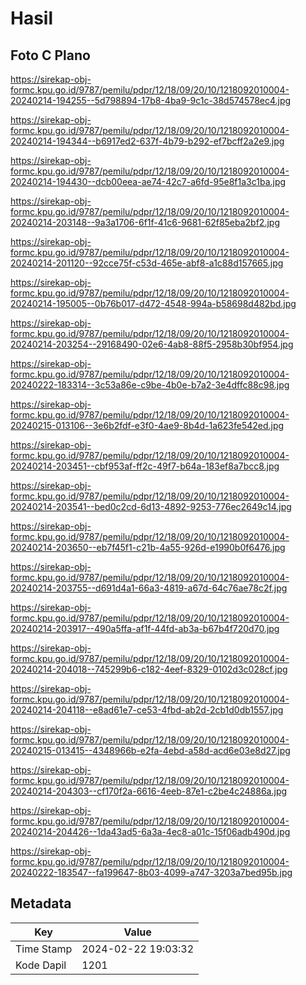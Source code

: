 # Hasil

## Foto C Plano

https://sirekap-obj-formc.kpu.go.id/9787/pemilu/pdpr/12/18/09/20/10/1218092010004-20240214-194255--5d798894-17b8-4ba9-9c1c-38d574578ec4.jpg

https://sirekap-obj-formc.kpu.go.id/9787/pemilu/pdpr/12/18/09/20/10/1218092010004-20240214-194344--b6917ed2-637f-4b79-b292-ef7bcff2a2e9.jpg

https://sirekap-obj-formc.kpu.go.id/9787/pemilu/pdpr/12/18/09/20/10/1218092010004-20240214-194430--dcb00eea-ae74-42c7-a6fd-95e8f1a3c1ba.jpg

https://sirekap-obj-formc.kpu.go.id/9787/pemilu/pdpr/12/18/09/20/10/1218092010004-20240214-203148--9a3a1706-6f1f-41c6-9681-62f85eba2bf2.jpg

https://sirekap-obj-formc.kpu.go.id/9787/pemilu/pdpr/12/18/09/20/10/1218092010004-20240214-201120--92cce75f-c53d-465e-abf8-a1c88d157665.jpg

https://sirekap-obj-formc.kpu.go.id/9787/pemilu/pdpr/12/18/09/20/10/1218092010004-20240214-195005--0b76b017-d472-4548-994a-b58698d482bd.jpg

https://sirekap-obj-formc.kpu.go.id/9787/pemilu/pdpr/12/18/09/20/10/1218092010004-20240214-203254--29168490-02e6-4ab8-88f5-2958b30bf954.jpg

https://sirekap-obj-formc.kpu.go.id/9787/pemilu/pdpr/12/18/09/20/10/1218092010004-20240222-183314--3c53a86e-c9be-4b0e-b7a2-3e4dffc88c98.jpg

https://sirekap-obj-formc.kpu.go.id/9787/pemilu/pdpr/12/18/09/20/10/1218092010004-20240215-013106--3e6b2fdf-e3f0-4ae9-8b4d-1a623fe542ed.jpg

https://sirekap-obj-formc.kpu.go.id/9787/pemilu/pdpr/12/18/09/20/10/1218092010004-20240214-203451--cbf953af-ff2c-49f7-b64a-183ef8a7bcc8.jpg

https://sirekap-obj-formc.kpu.go.id/9787/pemilu/pdpr/12/18/09/20/10/1218092010004-20240214-203541--bed0c2cd-6d13-4892-9253-776ec2649c14.jpg

https://sirekap-obj-formc.kpu.go.id/9787/pemilu/pdpr/12/18/09/20/10/1218092010004-20240214-203650--eb7f45f1-c21b-4a55-926d-e1990b0f6476.jpg

https://sirekap-obj-formc.kpu.go.id/9787/pemilu/pdpr/12/18/09/20/10/1218092010004-20240214-203755--d691d4a1-66a3-4819-a67d-64c76ae78c2f.jpg

https://sirekap-obj-formc.kpu.go.id/9787/pemilu/pdpr/12/18/09/20/10/1218092010004-20240214-203917--490a5ffa-af1f-44fd-ab3a-b67b4f720d70.jpg

https://sirekap-obj-formc.kpu.go.id/9787/pemilu/pdpr/12/18/09/20/10/1218092010004-20240214-204018--745299b6-c182-4eef-8329-0102d3c028cf.jpg

https://sirekap-obj-formc.kpu.go.id/9787/pemilu/pdpr/12/18/09/20/10/1218092010004-20240214-204118--e8ad61e7-ce53-4fbd-ab2d-2cb1d0db1557.jpg

https://sirekap-obj-formc.kpu.go.id/9787/pemilu/pdpr/12/18/09/20/10/1218092010004-20240215-013415--4348966b-e2fa-4ebd-a58d-acd6e03e8d27.jpg

https://sirekap-obj-formc.kpu.go.id/9787/pemilu/pdpr/12/18/09/20/10/1218092010004-20240214-204303--cf170f2a-6616-4eeb-87e1-c2be4c24886a.jpg

https://sirekap-obj-formc.kpu.go.id/9787/pemilu/pdpr/12/18/09/20/10/1218092010004-20240214-204426--1da43ad5-6a3a-4ec8-a01c-15f06adb490d.jpg

https://sirekap-obj-formc.kpu.go.id/9787/pemilu/pdpr/12/18/09/20/10/1218092010004-20240222-183547--fa199647-8b03-4099-a747-3203a7bed95b.jpg


## Metadata

| Key        | Value               |
| ---------- | ------------------- |
| Time Stamp | 2024-02-22 19:03:32 |
| Kode Dapil | 1201                |



